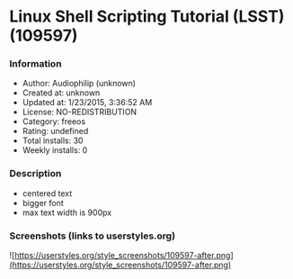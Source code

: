 # Linux Shell Scripting Tutorial (LSST) (109597)

### Information
- Author: Audiophilip (unknown)
- Created at: unknown
- Updated at: 1/23/2015, 3:36:52 AM
- License: NO-REDISTRIBUTION
- Category: freeos
- Rating: undefined
- Total installs: 30
- Weekly installs: 0


### Description
- centered text
- bigger font
- max text width is 900px


### Screenshots (links to userstyles.org)
![https://userstyles.org/style_screenshots/109597-after.png](https://userstyles.org/style_screenshots/109597-after.png)


